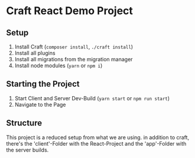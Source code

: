 # Craft React Demo Project

## Setup

1. Install Craft (`composer install`, `./craft install`)
2. Install all plugins
3. Install all migrations from the migration manager
4. Install node modules (`yarn` or `npm i`)

## Starting the Project

1. Start Client and Server Dev-Build (`yarn start` or `npm run start`)
2. Navigate to the Page


## Structure

This project is a reduced setup from what we are using. in addition to craft, there's the 'client'-Folder with the React-Project and the 'app'-Folder with the server builds.